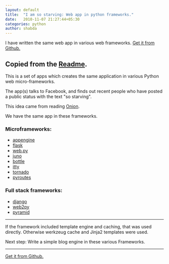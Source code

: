 ```yaml
---
layout: default
title:  "I am so starving: Web app in python frameworks."
date:   2010-11-07 21:27:44+05:30
categories: python
author: shabda
---
```

I have written the same web app in various web frameworks. [Get it from Github.](https://github.com/agiliq/so-starving)

Copied from the [Readme](https://github.com/agiliq/so-starving/blob/master/README.md).
-----------------------------

This is a set of apps which creates the same application in various
Python web micro-frameworks.

The app(s) talks to Facebook, and finds out recent people
who have posted a public status with the text "so starving".

This idea came from reading [Onion](http://www.theonion.com/articles/i-am-so-starving-vs-i-am-so-starving,11541/).

We have the same app in these frameworks.

### Microframeworks:

* [appengine](http://code.google.com/appengine/)
* [flask](http://flask.pocoo.org/)
* [web.py](http://webpy.org/)
* [juno](https://github.com/breily/juno)
* [bottle](http://bottle.paws.de/docs/dev/index.html)
* [itty](http://toastdriven.com/fresh/itty-sinatra-inspired-micro-framework/)
* [tornado](http://www.tornadoweb.org/)
* [pyroutes](http://www.pyroutes.com/)

### Full stack frameworks:

* [django](http://djangoproject.com/)
* [web2py](http://web2py.com/)
* [pyramid](http://docs.pylonshq.com/faq/pyramid.html)


------------------------

If the framework included template engine and caching, that was used directly.
Otherwise werkzeug cache and Jinja2 templates were used.

Next step: Write a simple blog engine in these various Frameworks.

---------

[Get it from Github.](https://github.com/agiliq/so-starving)

